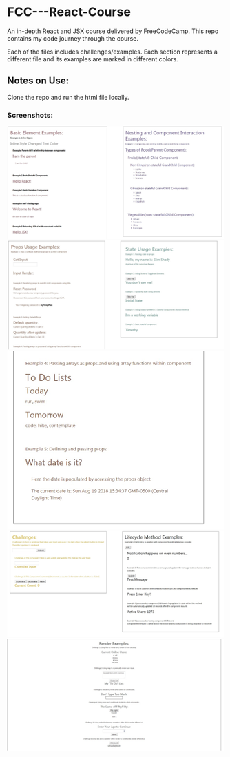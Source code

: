 # FCC---React-Course
An in-depth  React and JSX course delivered by FreeCodeCamp.  This repo contains my code journey through the course.

Each of the files includes challenges/examples.
Each section represents a different file and its examples are marked in different colors.

## Notes on Use:
Clone the repo and run the html file locally.


### Screenshots:
![Alt text](https://raw.githubusercontent.com/tmstani23/FCC---React-Course/Development/screenshots/ss1.jpg)
![Alt text](https://raw.githubusercontent.com/tmstani23/FCC---React-Course/Development/screenshots/ss2.jpg)
![Alt text](https://raw.githubusercontent.com/tmstani23/FCC---React-Course/Development/screenshots/ss3.jpg)
![Alt text](https://raw.githubusercontent.com/tmstani23/FCC---React-Course/Development/screenshots/ss4.jpg)
![Alt text](https://raw.githubusercontent.com/tmstani23/FCC---React-Course/Development/screenshots/ss5.jpg)

